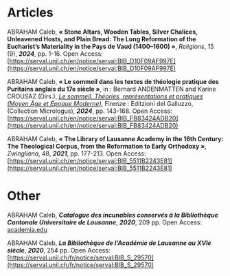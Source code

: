 # Articles

ABRAHAM Caleb, **« Stone Altars, Wooden Tables, Silver Chalices, Unleavened Hosts, and Plain Bread: The Long Reformation of the Eucharist’s Materiality in the Pays de Vaud (1400–1600) »**, *Religions*, 15 (9), ***2024***, pp. 1-16. Open Access: [https://serval.unil.ch/en/notice/serval:BIB_D10F09AF997E](https://serval.unil.ch/en/notice/serval:BIB_D10F09AF997E)

ABRAHAM Caleb, **« Le sommeil dans les textes de théologie pratique des Puritains anglais du 17e siècle »**, in : Bernard ANDENMATTEN and Karine CROUSAZ (Dirs.), [*Le sommeil. Théories, représentations et pratiques (Moyen Âge et Époque Moderne)*](https://www.mirabileweb.it/edgalluzzo/miscellanee/m/1322), Firenze : Editzioni del Galluzzo, (Collection Micrologus), ***2024***, pp. 143-168. Open Access: [https://serval.unil.ch/en/notice/serval:BIB_FB83424ADB20](https://serval.unil.ch/en/notice/serval:BIB_FB83424ADB20)

ABRAHAM Caleb, **« The Library of Lausanne Academy in the 16th Century: The Theological Corpus, from the Reformation to Early Orthodoxy »**, *Zwingliana*, 48, ***2021***, pp. 177-213. Open Access: [https://serval.unil.ch/en/notice/serval:BIB_5511B2243E81](https://serval.unil.ch/en/notice/serval:BIB_5511B2243E81)



# Other

ABRAHAM Caleb, ***Catalogue des incunables conservés à la Bibliothèque Cantonale Universitaire de Lausanne***, ***2020***, 209 pp. Open Access: [academia.edu](
https://www.academia.edu/50838953/Catalogue_des_incunables_conserv%C3%A9s_%C3%A0_la_Biblioth%C3%A8que_Cantonale_Universitaire_de_Lausanne?source=swp_share)

ABRAHAM Caleb, ***La Bibliothèque de l'Académie de Lausanne au XVIe siècle***, ***2020***, 254 pp. Open Access: [https://serval.unil.ch/fr/notice/serval:BIB_S_29570](https://serval.unil.ch/fr/notice/serval:BIB_S_29570)
